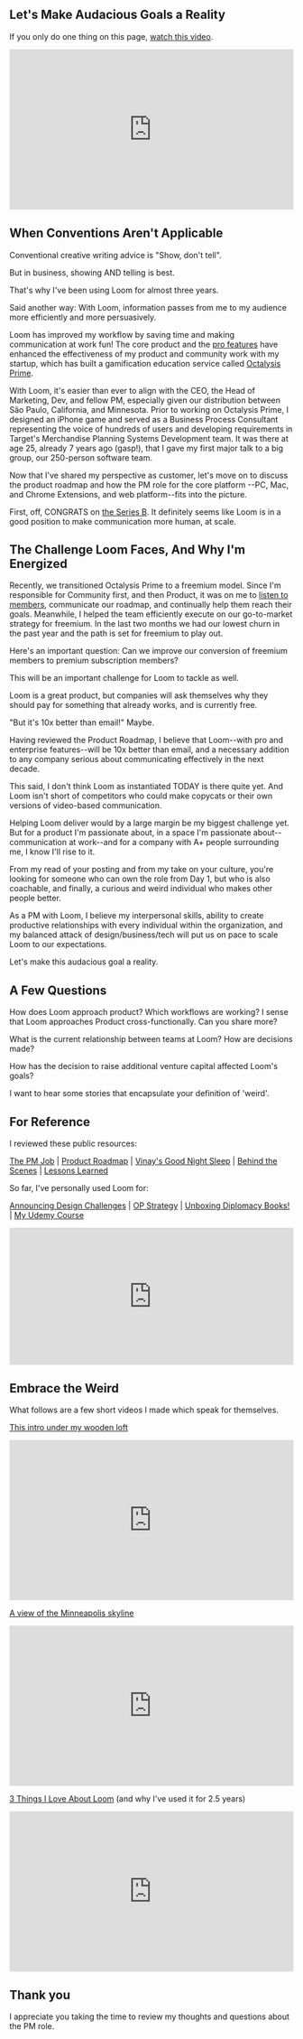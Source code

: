 ## Let's Make Audacious Goals a Reality

If you only do one thing on this page, [watch this video](https://www.loom.com/share/47286cf8181f4a0cab0121d83bf92445).

<div style="position: relative; padding-bottom: 56.33802816901409%; height: 0;"><iframe src="https://www.loom.com/embed/47286cf8181f4a0cab0121d83bf92445" frameborder="0" webkitallowfullscreen mozallowfullscreen allowfullscreen style="position: absolute; top: 0; left: 0; width: 100%; height: 100%;"></iframe></div> 

## When Conventions Aren't Applicable

Conventional creative writing advice is "Show, don't tell". 

But in business, showing AND telling is best. 

That's why I've been using Loom for almost three years. 

Said another way: With Loom, information passes from me to my audience more efficiently and more persuasively. 

Loom has improved my workflow by saving time and making communication at work fun! The core product and the [pro features](https://www.loom.com/blog/engineering-lessons-shipping-loom-pro/) have enhanced the effectiveness of my product and community work with my startup, which has built a gamification education service called [Octalysis Prime](https://island.octalysisprime.com/#!/signup). 

With Loom, it's easier than ever to align with the CEO, the Head of Marketing, Dev, and fellow PM, especially given our distribution between São Paulo, California, and Minnesota. Prior to working on Octalysis Prime, I designed an iPhone game and served as a Business Process Consultant representing the voice of hundreds of users and developing requirements in Target's Merchandise Planning Systems Development team. It was there at age 25, already 7 years ago (gasp!), that I gave my first major talk to a big group, our 250-person software team. 

Now that I've shared my perspective as customer, let's move on to discuss the product roadmap and how the PM role for the core platform --PC, Mac, and Chrome Extensions, and web platform--fits into the picture. 

First, off, CONGRATS on [the Series B](https://www.loom.com/blog/why-we-raised-a-30m-series-b-from-sequoia/). It definitely seems like Loom is in a good position to make communication more human, at scale.

## The Challenge Loom Faces, And Why I'm Energized

Recently, we transitioned Octalysis Prime to a freemium model. Since I'm responsible for Community first, and then Product, it was on me to [listen to members](https://vimeo.com/259389911/c56dfaac57), communicate our roadmap, and continually help them reach their goals. Meanwhile, I helped the team efficiently execute on our go-to-market strategy for freemium. In the last two months we had our lowest churn in the past year and the path is set for freemium to play out. 

Here's an important question: Can we improve our conversion of freemium members to premium subscription members?

This will be an important challenge for Loom to tackle as well. 

Loom is a great product, but companies will ask themselves why they should pay for something that already works, and is currently free. 

"But it's 10x better than email!" Maybe. 

Having reviewed the Product Roadmap, I believe that Loom--with pro and enterprise features--will be 10x better than email, and a necessary addition to any company serious about communicating effectively in the next decade.

This said, I don't think Loom as instantiated TODAY is there quite yet. And Loom isn't short of competitors who could make copycats or their own versions of video-based communication.

Helping Loom deliver would by a large margin be my biggest challenge yet. But for a product I'm passionate about, in a space I'm passionate about--communication at work--and for a company with A+ people surrounding me, I know I'll rise to it. 

From my read of your posting and from my take on your culture, you're looking for someone who can own the role from Day 1, but who is also coachable, and finally, a curious and weird individual who makes other people better.

As a PM with Loom, I believe my interpersonal skills, ability to create productive relationships with every individual within the organization, and my balanced attack of design/business/tech will put us on pace to scale Loom to our expectations.

Let's make this audacious goal a reality.

## A Few Questions

How does Loom approach product? Which workflows are working? I sense that Loom approaches Product cross-functionally. Can you share more?

What is the current relationship between teams at Loom? How are decisions made? 

How has the decision to raise additional venture capital affected Loom's goals?

I want to hear some stories that encapsulate your definition of 'weird'.

## For Reference

I reviewed these public resources: 

[The PM Job](https://jobs.lever.co/useloom/b7066f2b-fdde-4baf-a1a6-0c23a78f0c97) | [Product Roadmap](https://portal.productboard.com/useloom/1-loom-s-product-roadmap/tabs/3-coming-soon) | [Vinay's Good Night Sleep](https://www.notion.so/Infrastructure-at-Loom-A-Good-Night-s-Sleep-162c5dafcab344f584d68cead9f9c06f) | [Behind the Scenes](https://www.loom.com/blog/behind-the-scenes-building-loom-for-desktop/) | [Lessons Learned](https://www.loom.com/blog/engineering-lessons-shipping-loom-pro/) 

So far, I've personally used Loom for: 

[Announcing Design Challenges](https://www.loom.com/share/2c284c5d81fc46a89142098c7d2a199a) | [OP Strategy](https://www.loom.com/share/f8f21b6de1ad472290192a2c1d211801) | [Unboxing Diplomacy Books!](https://www.loom.com/share/ba4ab63d4d05491096aa955695d2d400) | [My Udemy Course](https://www.udemy.com/course/diplomacy-tactics/)


<div style="position: relative; padding-bottom: 48.1283422459893%; height: 0;"><iframe src="https://www.loom.com/embed/f8f21b6de1ad472290192a2c1d211801" frameborder="0" webkitallowfullscreen mozallowfullscreen allowfullscreen style="position: absolute; top: 0; left: 0; width: 100%; height: 100%;"></iframe></div>

## Embrace the Weird

What follows are a few short videos I made which speak for themselves. 

[This intro under my wooden loft](https://www.loom.com/share/648bb00f2f8445fca27a0f2cf8ce7722) 

<div style="position: relative; padding-bottom: 56.33802816901409%; height: 0;"><iframe src="https://www.loom.com/embed/648bb00f2f8445fca27a0f2cf8ce7722" frameborder="0" webkitallowfullscreen mozallowfullscreen allowfullscreen style="position: absolute; top: 0; left: 0; width: 100%; height: 100%;"></iframe></div>

[A view of the Minneapolis skyline](https://www.loom.com/share/bb371925bf9b4e2688c043f6fc0a049e) 

<div style="position: relative; padding-bottom: 56.25%; height: 0;"><iframe src="https://www.loom.com/embed/bb371925bf9b4e2688c043f6fc0a049e" frameborder="0" webkitallowfullscreen mozallowfullscreen allowfullscreen style="position: absolute; top: 0; left: 0; width: 100%; height: 100%;"></iframe></div>

[3 Things I Love About Loom](https://www.loom.com/share/df08890762784498a86d60e66a6d37f3) (and why I've used it for 2.5 years)

<div style="position: relative; padding-bottom: 56.25%; height: 0;"><iframe src="https://www.loom.com/embed/df08890762784498a86d60e66a6d37f3" frameborder="0" webkitallowfullscreen mozallowfullscreen allowfullscreen style="position: absolute; top: 0; left: 0; width: 100%; height: 100%;"></iframe></div>


## Thank you

I appreciate you taking the time to review my thoughts and questions about the PM role.  

